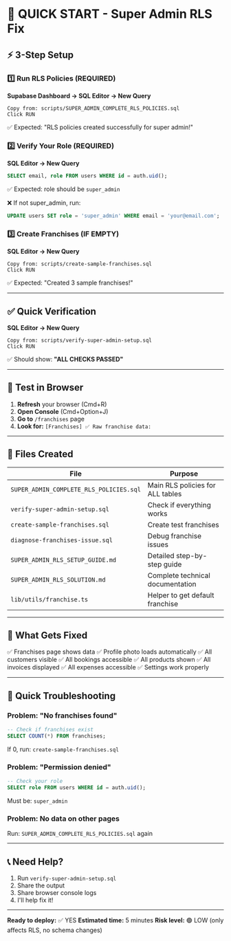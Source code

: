 # 🚀 QUICK START - Super Admin RLS Fix

## ⚡ 3-Step Setup

### 1️⃣ Run RLS Policies (REQUIRED)
**Supabase Dashboard → SQL Editor → New Query**
```
Copy from: scripts/SUPER_ADMIN_COMPLETE_RLS_POLICIES.sql
Click RUN
```
✅ Expected: "RLS policies created successfully for super admin!"

### 2️⃣ Verify Your Role (REQUIRED)
**SQL Editor → New Query**
```sql
SELECT email, role FROM users WHERE id = auth.uid();
```
✅ Expected: role should be `super_admin`

❌ If not super_admin, run:
```sql
UPDATE users SET role = 'super_admin' WHERE email = 'your@email.com';
```

### 3️⃣ Create Franchises (IF EMPTY)
**SQL Editor → New Query**
```
Copy from: scripts/create-sample-franchises.sql
Click RUN
```
✅ Expected: "Created 3 sample franchises!"

---

## ✅ Quick Verification

**SQL Editor → New Query**
```
Copy from: scripts/verify-super-admin-setup.sql
Click RUN
```

✅ Should show: **"ALL CHECKS PASSED"**

---

## 🧪 Test in Browser

1. **Refresh** your browser (Cmd+R)
2. **Open Console** (Cmd+Option+J)
3. **Go to** `/franchises` page
4. **Look for:** `[Franchises] ✅ Raw franchise data:`

---

## 📁 Files Created

| File | Purpose |
|------|---------|
| `SUPER_ADMIN_COMPLETE_RLS_POLICIES.sql` | Main RLS policies for ALL tables |
| `verify-super-admin-setup.sql` | Check if everything works |
| `create-sample-franchises.sql` | Create test franchises |
| `diagnose-franchises-issue.sql` | Debug franchise issues |
| `SUPER_ADMIN_RLS_SETUP_GUIDE.md` | Detailed step-by-step guide |
| `SUPER_ADMIN_RLS_SOLUTION.md` | Complete technical documentation |
| `lib/utils/franchise.ts` | Helper to get default franchise |

---

## 🎯 What Gets Fixed

✅ Franchises page shows data
✅ Profile photo loads automatically
✅ All customers visible
✅ All bookings accessible
✅ All products shown
✅ All invoices displayed
✅ All expenses accessible
✅ Settings work properly

---

## 🐛 Quick Troubleshooting

### Problem: "No franchises found"
```sql
-- Check if franchises exist
SELECT COUNT(*) FROM franchises;
```
If 0, run: `create-sample-franchises.sql`

### Problem: "Permission denied"
```sql
-- Check your role
SELECT role FROM users WHERE id = auth.uid();
```
Must be: `super_admin`

### Problem: No data on other pages
Run: `SUPER_ADMIN_COMPLETE_RLS_POLICIES.sql` again

---

## 📞 Need Help?

1. Run `verify-super-admin-setup.sql`
2. Share the output
3. Share browser console logs
4. I'll help fix it!

---

**Ready to deploy:** ✅ YES
**Estimated time:** 5 minutes
**Risk level:** 🟢 LOW (only affects RLS, no schema changes)

